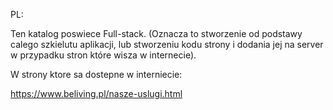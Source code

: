 PL:

Ten katalog poswiece Full-stack. (Oznacza to stworzenie od podstawy calego szkielutu aplikacji,
lub stworzeniu kodu strony i dodania jej na server w przypadku stron które wisza w internecie).


W strony ktore sa dostepne w interniecie:

https://www.beliving.pl/nasze-uslugi.html
